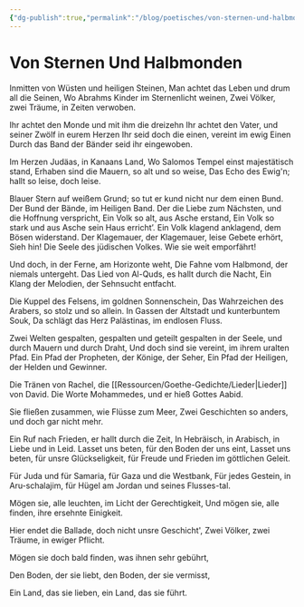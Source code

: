```yaml
---
{"dg-publish":true,"permalink":"/blog/poetisches/von-sternen-und-halbmonden/"}
---
```



# Von Sternen Und Halbmonden

Inmitten von Wüsten und heiligen Steinen,
Man achtet das Leben und drum all die Seinen,
Wo Abrahms Kinder im Sternenlicht weinen,
Zwei Völker, zwei Träume, in Zeiten verwoben.

Ihr achtet den Monde und mit ihm die dreizehn
Ihr achtet den Vater, und seiner Zwölf in eurem Herzen
Ihr seid doch die einen, vereint im ewig Einen
Durch das Band der Bänder seid ihr eingewoben.

Im Herzen Judäas, in Kanaans Land,
Wo Salomos Tempel einst majestätisch stand,
Erhaben sind die Mauern, so alt und so weise,
Das Echo des Ewig'n; hallt so leise, doch leise.

Blauer Stern auf weißem Grund; so tut er kund
nicht nur dem einen Bund.
Der Bund der Bände, im Heiligen Band.
Der die Liebe zum Nächsten, und die Hoffnung verspricht,
Ein Volk so alt, aus Asche erstand,
Ein Volk so stark und aus Asche sein Haus erricht’.
Ein Volk klagend anklagend, dem Bösen widerstand.
Der Klagemauer, der Klagemauer, leise Gebete erhört,
Sieh hin! Die Seele des jüdischen Volkes. Wie sie weit emporfährt!

Und doch, in der Ferne, am Horizonte weht,
Die Fahne vom Halbmond, der niemals untergeht.
Das Lied von Al-Quds, es hallt durch die Nacht,
Ein Klang der Melodien, der Sehnsucht entfacht.

Die Kuppel des Felsens, im goldnen Sonnenschein,
Das Wahrzeichen des Arabers, so stolz und so allein.
In Gassen der Altstadt und kunterbuntem Souk,
Da schlägt das Herz Palästinas, im endlosen Fluss.

Zwei Welten gespalten, gespalten und geteilt
gespalten in der Seele, und durch Mauern und durch Draht,
Und doch sind sie vereint, im ihrem uralten Pfad.
Ein Pfad der Propheten, der Könige, der Seher,
Ein Pfad der Heiligen, der Helden und Gewinner.

Die Tränen von Rachel,
die [[Ressourcen/Goethe-Gedichte/Lieder\|Lieder]] von David.
Die Worte Mohammedes,
und er hieß Gottes Aabid.

Sie fließen zusammen, wie Flüsse zum Meer,
Zwei Geschichten so anders, und doch gar nicht mehr.

Ein Ruf nach Frieden, er hallt durch die Zeit,
In Hebräisch, in Arabisch, in Liebe und in Leid.
Lasset uns beten, für den Boden der uns eint,
Lasset uns beten, für unsre Glückseligkeit,
für Freude und Frieden im göttlichen Geleit.

Für Juda und für Samaria, für Gaza und die Westbank,
Für jedes Gestein, in Aru-schalajim,
für Hügel am Jordan und seines Flusses-tal.

Mögen sie, alle leuchten, im Licht der Gerechtigkeit,
Und mögen sie, alle finden, ihre ersehnte Einigkeit.

Hier endet die Ballade,
doch nicht unsre Geschicht',
Zwei Völker, zwei Träume,
in ewiger Pflicht.

Mögen sie doch bald finden,
was ihnen sehr gebührt,

Den Boden, der sie liebt,
den Boden, der sie vermisst, 

Ein Land, das sie lieben,
ein Land, das sie führt.